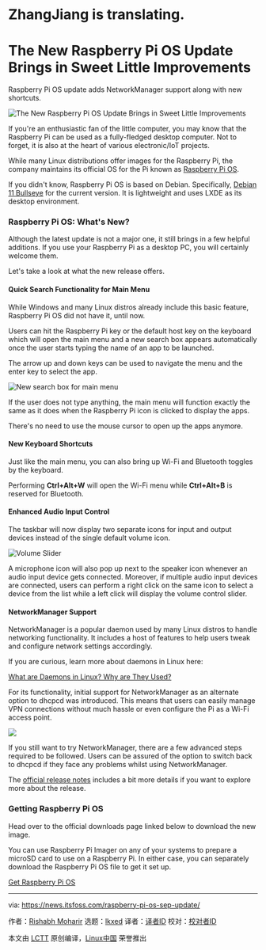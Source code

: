 [#]: subject: "The New Raspberry Pi OS Update Brings in Sweet Little Improvements"
[#]: via: "https://news.itsfoss.com/raspberry-pi-os-sep-update/"
[#]: author: "Rishabh Moharir https://news.itsfoss.com/author/rishabh/"
[#]: collector: "lkxed"
[#]: translator: "zjsoftceo "
[#]: reviewer: " "
[#]: publisher: " "
[#]: url: " "

ZhangJiang is translating.
======
The New Raspberry Pi OS Update Brings in Sweet Little Improvements
======
Raspberry Pi OS update adds NetworkManager support along with new shortcuts.

![The New Raspberry Pi OS Update Brings in Sweet Little Improvements][1]

If you're an enthusiastic fan of the little computer, you may know that the Raspberry Pi can be used as a fully-fledged desktop computer. Not to forget, it is also at the heart of various electronic/IoT projects.

While many Linux distributions offer images for the Raspberry Pi, the company maintains its official OS for the Pi known as [Raspberry Pi OS][2].

If you didn't know, Raspberry Pi OS is based on Debian. Specifically, [Debian 11 Bullseye][3] for the current version. It is lightweight and uses LXDE as its desktop environment.

### Raspberry Pi OS: What's New?

Although the latest update is not a major one, it still brings in a few helpful additions. If you use your Raspberry Pi as a desktop PC, you will certainly welcome them.

Let's take a look at what the new release offers.

#### Quick Search Functionality for Main Menu

While Windows and many Linux distros already include this basic feature, Raspberry Pi OS did not have it, until now.

Users can hit the Raspberry Pi key or the default host key on the keyboard which will open the main menu and a new search box appears automatically once the user starts typing the name of an app to be launched.

The arrow up and down keys can be used to navigate the menu and the enter key to select the app.

![New search box for main menu][4]

If the user does not type anything, the main menu will function exactly the same as it does when the Raspberry Pi icon is clicked to display the apps.

There's no need to use the mouse cursor to open up the apps anymore.

#### New Keyboard Shortcuts 

Just like the main menu, you can also bring up Wi-Fi and Bluetooth toggles by the keyboard.

Performing **Ctrl+Alt+W** will open the Wi-Fi menu while **Ctrl+Alt+B** is reserved for Bluetooth.

#### Enhanced Audio Input Control

The taskbar will now display two separate icons for input and output devices instead of the single default volume icon.

![Volume Slider][5]

A microphone icon will also pop up next to the speaker icon whenever an audio input device gets connected. Moreover, if multiple audio input devices are connected, users can perform a right click on the same icon to select a device from the list while a left click will display the volume control slider.

#### NetworkManager Support

NetworkManager is a popular daemon used by many Linux distros to handle networking functionality. It includes a host of features to help users tweak and configure network settings accordingly.

If you are curious, learn more about daemons in Linux here:

[What are Daemons in Linux? Why are They Used?][6]

For its functionality, initial support for NetworkManager as an alternate option to dhcpcd was introduced. This means that users can easily manage VPN connections without much hassle or even configure the Pi as a Wi-Fi access point.

![][8]

If you still want to try NetworkManager, there are a few advanced steps required to be followed. Users can be assured of the option to switch back to dhcpcd if they face any problems whilst using NetworkManager.

The [official release notes][9] includes a bit more details if you want to explore more about the release.

### Getting Raspberry Pi OS

Head over to the official downloads page linked below to download the new image.

You can use Raspberry Pi Imager on any of your systems to prepare a microSD card to use on a Raspberry Pi. In either case, you can separately download the Raspberry Pi OS file to get it set up.

[Get Raspberry Pi OS][10]

--------------------------------------------------------------------------------

via: https://news.itsfoss.com/raspberry-pi-os-sep-update/

作者：[Rishabh Moharir][a]
选题：[lkxed][b]
译者：[译者ID](https://github.com/译者ID)
校对：[校对者ID](https://github.com/校对者ID)

本文由 [LCTT](https://github.com/LCTT/TranslateProject) 原创编译，[Linux中国](https://linux.cn/) 荣誉推出

[a]: https://news.itsfoss.com/author/rishabh/
[b]: https://github.com/lkxed
[1]: https://news.itsfoss.com/content/images/size/w1200/2022/09/raspberry-pi-os.jpg
[2]: https://www.raspberrypi.com/software/
[3]: https://news.itsfoss.com/debian-11-feature/
[4]: https://news.itsfoss.com/content/images/2022/09/menu.png
[5]: https://news.itsfoss.com/content/images/2022/09/mic.png
[6]: https://itsfoss.com/linux-daemons/
[8]: https://news.itsfoss.com/content/images/2022/09/nm.png
[9]: https://www.raspberrypi.com/news/the-latest-update-to-raspberry-pi-os/
[10]: https://www.raspberrypi.com/software/
